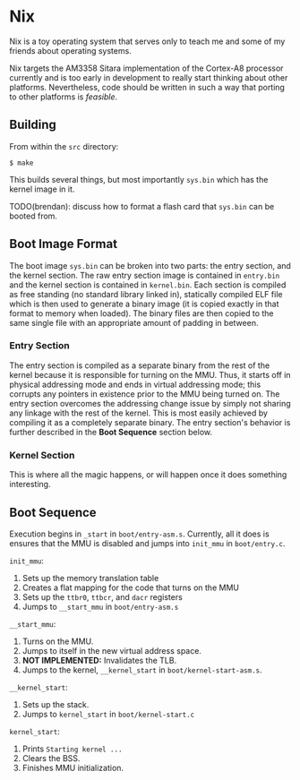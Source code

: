 # Nix
Nix is a toy operating system that serves only to teach me and some of my
friends about operating systems.

Nix targets the AM3358 Sitara implementation of the Cortex-A8 processor
currently and is too early in development to really start thinking about other
platforms. Nevertheless, code should be written in such a way that porting to
other platforms is *feasible*.

## Building
From within the `src` directory:

```
$ make
```

This builds several things, but most importantly `sys.bin` which has the kernel
image in it.

TODO(brendan): discuss how to format a flash card that `sys.bin` can be booted
from.

## Boot Image Format
The boot image `sys.bin` can be broken into two parts: the entry section, and
the kernel section. The raw entry section image is contained in `entry.bin` and
the kernel section is contained in `kernel.bin`. Each section is compiled as
free standing (no standard library linked in), statically compiled ELF file
which is then used to generate a binary image (it is copied exactly in that
format to memory when loaded). The binary files are then copied to the same
single file with an appropriate amount of padding in between.

### Entry Section
The entry section is compiled as a separate binary from the rest of the kernel
because it is responsible for turning on the MMU. Thus, it starts off in
physical addressing mode and ends in virtual addressing mode; this corrupts any
pointers in existence prior to the MMU being turned on. The entry section
overcomes the addressing change issue by simply not sharing any linkage with the
rest of the kernel. This is most easily achieved by compiling it as a completely
separate binary. The entry section's behavior is further described in the
**Boot Sequence** section below.

### Kernel Section
This is where all the magic happens, or will happen once it does something
interesting.

## Boot Sequence
Execution begins in `_start` in `boot/entry-asm.s`.
Currently, all it does is ensures that the MMU is disabled and jumps into
`init_mmu` in `boot/entry.c`.

`init_mmu`:
 1. Sets up the memory translation table
 2. Creates a flat mapping for the code that turns on the MMU
 3. Sets up the `ttbr0`, `ttbcr`, and `dacr` registers
 4. Jumps to `__start_mmu` in `boot/entry-asm.s`

`__start_mmu`:
 1. Turns on the MMU.
 2. Jumps to itself in the new virtual address space.
 3. **NOT IMPLEMENTED:** Invalidates the TLB.
 4. Jumps to the kernel, `__kernel_start` in `boot/kernel-start-asm.s`.

`__kernel_start`:
 1. Sets up the stack.
 2. Jumps to `kernel_start` in `boot/kernel-start.c`

`kernel_start`:
 1. Prints `Starting kernel ...`
 2. Clears the BSS.
 3. Finishes MMU initialization.

